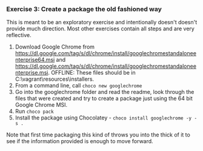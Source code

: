 ### Exercise 3: Create a package the old fashioned way

 

This is meant to be an exploratory exercise and intentionally doesn't doesn't provide much direction. Most other exercises contain all steps and are very reflective.

 

1. Download Google Chrome from <https://dl.google.com/tag/s/dl/chrome/install/googlechromestandaloneenterprise64.msi> and <https://dl.google.com/tag/s/dl/chrome/install/googlechromestandaloneenterprise.msi>. OFFLINE: These files should be in C:\vagrant\resources\installers.
2. From a command line, call `choco new googlechrome`
3. Go into the googlechrome folder and read the readme, look through the files that were created and try to create a package just using the 64 bit Google Chrome MSI.
4. Run `choco pack`
5. Install the package using Chocolatey - `choco install googlechrome -y -s .`

 

Note that first time packaging this kind of throws you into the thick of it to see if the information provided is enough to move forward.